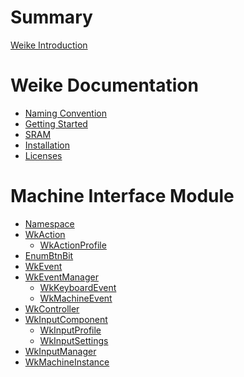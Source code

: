 # Summary

[Weike Introduction](Introduction.md)

# Weike Documentation
- [Naming Convention](NamingConvention.md)
- [Getting Started]()
- [SRAM](SRAM.md)
- [Installation]()
- [Licenses]()

# Machine Interface Module
- [Namespace](MI/MI.md)
- [WkAction](MI/wkaction.md)
    - [WkActionProfile](MI/wkactionprofile.md)
- [EnumBtnBit](MI/enumbtnbit.md)
- [WkEvent](MI/wkevent.md)
- [WkEventManager](MI/wkeventmanager.md)
    - [WkKeyboardEvent](MI/wkkeyboardevent.md)
    - [WkMachineEvent](MI/wkmachineevent.md)
- [WkController](MI/wkcontroller.md)
- [WkInputComponent](MI/wkinputcomponent.md)
    - [WkInputProfile](MI/wkinputprofile.md)
    - [WkInputSettings](MI/wkinputsettings.md)
- [WkInputManager](MI/wkinputmanager.md)
- [WkMachineInstance](MI/wkmachineinstance.md)



<!-- # Machine Interface Module
- [WKMachineInstance](MI/System/MachineInstance.md)
    - [IMachineContext](MI/System/IMachineContext.md)
- [WeikeAction](MI/Action/WeikeAction.md)
    - [WeikeActionProfile](MI/Action/WeikeActionProfile.md)
- [WeikeEvent](MI/Event/WeikeEvent.md)
    - [IWeikeEvent](MI/Event/IWeikeEvent.md)
    - [WeikeKeyboardEvent](MI/Event/Keyboard/WeikeKeyboardEvent.md)
        - [IWeikeKeyEvent](MI/Event/Keyboard/IWeikeKeyEvent.md)
        - [KeyboardDownEvent](MI/Event/Keyboard/KeyboardDownEvent.md)
- [Input](MI/Input/Input.md)
    - [WeikeController](MI/Input/WeikeController.md)
        - [IWeikeController](MI/Input/IWeikeController.md)
    - [WeikeInputComponent](MI/Input/WeikeInputComponent.md)
    - [WeikeInputManager](MI/Input/WeikeInputManager.md)
    - [WeikeInputSettings](MI/Input/WeikeInputSettings.md)
    - [WeikeInputProfile](MI/Input/WeikeInputProfile.md)
- [PlatformExt](MI/PlatformExt.md)

# Scene Management Module
- [Doc 2]()

# Lobby Management Module
- [Doc 3]()

# State Machine Module
- [BaseFSM](FSM/Base/Base.md)
    - [IDefault](FSM/Base/IDefault.md)
    - [StateBase](FSM/Base/StateBase.md)
        - [IState](FSM/Base/IState.md)
    - [TransitionBase](FSM/Base/TransitionBase.md)
        - [ITransition](FSM/Base/ITransition.md)
    - [StateMachineBase](FSM/Base/StateMachineBase.md)
        - [IStateMachine](FSM/Base/IStateMachine.md)
# Core Module
- [Game]()
    - [WeikeGameActor](Core/Game/WeikeGameActor.md)
- [Game System](Core/GameSystem/GameSystem.md)
    - [WeikeGameInstance](Core/GameSystem/WeikeGameInstance.md)
        - [IWeikeGameInstance](Core/GameSystem/IWeikeGameInstance.md)
    - [WeikeGameRootActor](Core/GameSystem/WeikeGameRootActor.md)
        - [IWeikeRootActor](Core/GameSystem/IWeikeRootActor.md)
    - [WeikeGameManager](Core/GameSystem/WeikeGameManager.md)
        - [IWeikeGameManager](Core/GameSystem/IWeikeGameManager.md)
- [Utils](Core/Utils/Utils.md)
    - [Common](Core/Utils/Common.md)
- [Factory](Core/Factory/ActorFactory.md) -->